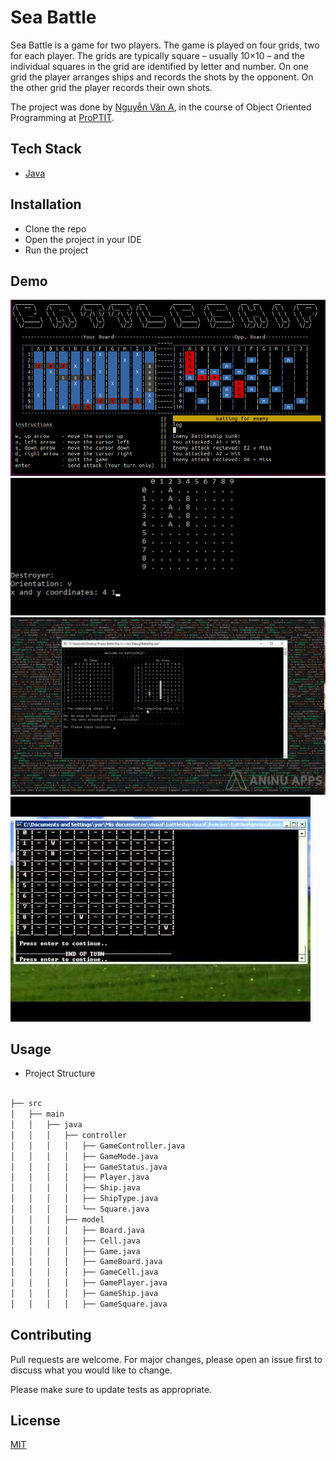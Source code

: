 # Sea Battle

Sea Battle is a game for two players. The game is played on four grids, two for each player. The grids are typically square – usually 10×10 – and the individual squares in the grid are identified by letter and number. On one grid the player arranges ships and records the shots by the opponent. On the other grid the player records their own shots.

The project was done by [Nguyễn Văn A](https://github.com/naa-ntu), in the course of Object Oriented Programming at [ProPTIT](https://proptit.com/).


## Tech Stack

- [Java](https://www.java.com/en/) 


## Installation

- Clone the repo
- Open the project in your IDE
- Run the project

## Demo

![Alt text](image.png)
![Alt text](image-1.png)
![Alt text](image-2.png)
![Alt text](image-3.png)




## Usage

- Project Structure

```bash

├── src
│   ├── main
│   │   ├── java
│   │   │   ├── controller
│   │   │   │   ├── GameController.java
│   │   │   │   ├── GameMode.java
│   │   │   │   ├── GameStatus.java
│   │   │   │   ├── Player.java
│   │   │   │   ├── Ship.java
│   │   │   │   ├── ShipType.java
│   │   │   │   └── Square.java
│   │   │   ├── model
│   │   │   │   ├── Board.java
│   │   │   │   ├── Cell.java
│   │   │   │   ├── Game.java
│   │   │   │   ├── GameBoard.java
│   │   │   │   ├── GameCell.java
│   │   │   │   ├── GamePlayer.java
│   │   │   │   ├── GameShip.java
│   │   │   │   ├── GameSquare.java


```

## Contributing

Pull requests are welcome. For major changes, please open an issue first
to discuss what you would like to change.

Please make sure to update tests as appropriate.

## License

[MIT](https://choosealicense.com/licenses/mit/)